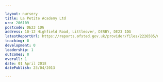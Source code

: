 ```yaml
---

layout: nursery
title: La Petite Academy Ltd
urn: 206109
postcode: DE23 1DG
address: 10-12 Highfield Road, Littleover, DERBY, DE23 1DG
latestReportUrl: https://reports.ofsted.gov.uk/provider/files/2226505/urn/206109.pdf
teaching: 0
development: 0
leadership: 1
outcomes: 0
overall: 1
date: 01 April 2018 
datePublish: 23/04/2013

---
```

